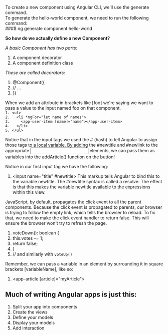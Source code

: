 

To create a new component using Angular CLI, we'll use the generate command.  
To generate the hello-world component, we need to run the following command:  
###$ ng generate component hello-world  

**So how do we actually define a new Component?**

*A basic Component has two parts:*
1. A component decorator
2. A component definition class

*These are called decorators:*
1. @Component({
2.   // ...
3. })

When we add an attribute in brackets like [foo] we're saying we want to pass a value to the input
named foo on that component.  
`1. <ul>`  
`2.   <li *ngFor="let name of names">`  
`3.     <app-user-item [name]="name"></app-user-item>`  
`4.   </li>`  
`5. </ul>`  

Notice that in the input tags we used the # (hash) to tell Angular to assign those tags to a local
variable. By adding the #newtitle and #newlink to the appropriate <input /> elements, we can
pass them as variables into the addArticle() function on the button!  

Notice in our first input tag we have the following: 
1. <input name="title" #newtitle>
This markup tells Angular to bind this to the variable newtitle. 
The #newtitle syntax is called a resolve. 
The effect is that this makes the variable newtitle available to the expressions within this view.

JavaScript, by default, propagates the click event to all the parent components. 
Because the click event is propagated to parents, 
our browser is trying to follow the empty link, 
which tells the browser to reload.
To fix that, we need to make the click event handler to return false.
This will ensure the browser won’t try to refresh the page.
1. voteDown(): boolean {
2.   this.votes -= 1;
3.   return false;
4. }
5. // and similarly with `voteUp()`

Remember, we can pass a variable in an element by surrounding it in square brackets
[variableName], like so:
1. <app-article [article]="myArticle"></app-article>

## Much of writing Angular apps is just this:
1. Split your app into components
2. Create the views
3. Define your models
4. Display your models
5. Add interaction

